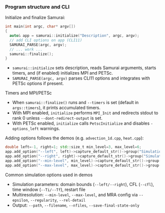 ### Program structure and CLI

Initialize and finalize Samurai:

```cpp
int main(int argc, char* argv[])
{
  auto& app = samurai::initialize("Description", argc, argv);
  // add CLI options on app (CLI11)
  SAMURAI_PARSE(argc, argv);
  // ... work ...
  samurai::finalize();
}
```

- `samurai::initialize` sets description, reads Samurai arguments, starts timers, and (if enabled) initializes MPI and PETSc.
- `SAMURAI_PARSE(argc, argv)` parses CLI11 options and integrates with PETSc options if present.

Timers and MPI/PETSc
- When `samurai::finalize()` runs and `--timers` is set (default in `args::timers`), it prints accumulated timers.
- With MPI enabled, `initialize` performs `MPI_Init` and redirects stdout to rank 0 unless `--dont-redirect-output` is set.
- With PETSc enabled, `initialize` calls `PetscInitialize` and disables `-options_left` warnings.

Adding options follows the demos (e.g. `advection_1d.cpp`, `heat.cpp`):

```cpp
double left=-1, right=1; std::size_t min_level=3, max_level=6;
app.add_option("--left", left)->capture_default_str()->group("Simulation parameters");
app.add_option("--right", right)->capture_default_str()->group("Simulation parameters");
app.add_option("--min-level", min_level)->capture_default_str()->group("Multiresolution");
app.add_option("--max-level", max_level)->capture_default_str()->group("Multiresolution");
```

Common simulation options used in demos
- Simulation parameters: domain bounds (`--left/--right`), CFL (`--cfl`), time window (`--Ti/--Tf`), restart file
- Multiresolution: `--min-level`, `--max-level`, and MRA config via `--epsilon`, `--regularity`, `--rel-detail`
- Output: `--path`, `--filename`, `--nfiles`, `--save-final-state-only`

